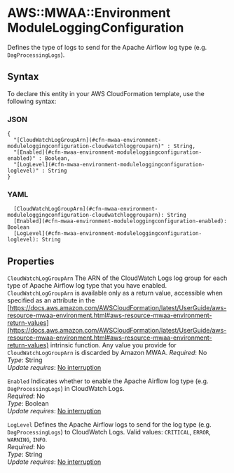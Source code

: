# AWS::MWAA::Environment ModuleLoggingConfiguration<a name="aws-properties-mwaa-environment-moduleloggingconfiguration"></a>

Defines the type of logs to send for the Apache Airflow log type \(e\.g\. `DagProcessingLogs`\)\.

## Syntax<a name="aws-properties-mwaa-environment-moduleloggingconfiguration-syntax"></a>

To declare this entity in your AWS CloudFormation template, use the following syntax:

### JSON<a name="aws-properties-mwaa-environment-moduleloggingconfiguration-syntax.json"></a>

```
{
  "[CloudWatchLogGroupArn](#cfn-mwaa-environment-moduleloggingconfiguration-cloudwatchloggrouparn)" : String,
  "[Enabled](#cfn-mwaa-environment-moduleloggingconfiguration-enabled)" : Boolean,
  "[LogLevel](#cfn-mwaa-environment-moduleloggingconfiguration-loglevel)" : String
}
```

### YAML<a name="aws-properties-mwaa-environment-moduleloggingconfiguration-syntax.yaml"></a>

```
  [CloudWatchLogGroupArn](#cfn-mwaa-environment-moduleloggingconfiguration-cloudwatchloggrouparn): String
  [Enabled](#cfn-mwaa-environment-moduleloggingconfiguration-enabled): Boolean
  [LogLevel](#cfn-mwaa-environment-moduleloggingconfiguration-loglevel): String
```

## Properties<a name="aws-properties-mwaa-environment-moduleloggingconfiguration-properties"></a>

`CloudWatchLogGroupArn` <a name="cfn-mwaa-environment-moduleloggingconfiguration-cloudwatchloggrouparn"></a>
The ARN of the CloudWatch Logs log group for each type of Apache Airflow log type that you have enabled\.  
 `CloudWatchLogGroupArn` is available only as a return value, accessible when specified as an attribute in the [https://docs.aws.amazon.com/AWSCloudFormation/latest/UserGuide/aws-resource-mwaa-environment.html#aws-resource-mwaa-environment-return-values](https://docs.aws.amazon.com/AWSCloudFormation/latest/UserGuide/aws-resource-mwaa-environment.html#aws-resource-mwaa-environment-return-values) intrinsic function\. Any value you provide for `CloudWatchLogGroupArn` is discarded by Amazon MWAA\.
_Required_: No  
_Type_: String  
_Update requires_: [No interruption](https://docs.aws.amazon.com/AWSCloudFormation/latest/UserGuide/using-cfn-updating-stacks-update-behaviors.html#update-no-interrupt)

`Enabled` <a name="cfn-mwaa-environment-moduleloggingconfiguration-enabled"></a>
Indicates whether to enable the Apache Airflow log type \(e\.g\. `DagProcessingLogs`\) in CloudWatch Logs\.  
_Required_: No  
_Type_: Boolean  
_Update requires_: [No interruption](https://docs.aws.amazon.com/AWSCloudFormation/latest/UserGuide/using-cfn-updating-stacks-update-behaviors.html#update-no-interrupt)

`LogLevel` <a name="cfn-mwaa-environment-moduleloggingconfiguration-loglevel"></a>
Defines the Apache Airflow logs to send for the log type \(e\.g\. `DagProcessingLogs`\) to CloudWatch Logs\. Valid values: `CRITICAL`, `ERROR`, `WARNING`, `INFO`\.  
_Required_: No  
_Type_: String  
_Update requires_: [No interruption](https://docs.aws.amazon.com/AWSCloudFormation/latest/UserGuide/using-cfn-updating-stacks-update-behaviors.html#update-no-interrupt)
